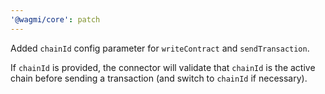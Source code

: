 ```yaml
---
'@wagmi/core': patch
---
```


Added `chainId` config parameter for `writeContract` and `sendTransaction`.

If `chainId` is provided, the connector will validate that `chainId` is the active chain before sending a transaction (and switch to `chainId` if necessary).
